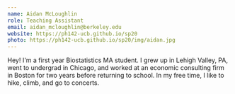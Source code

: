 ```yaml
---
name: Aidan McLoughlin
role: Teaching Assistant
email: aidan_mcloughlin@berkeley.edu
website: https://ph142-ucb.github.io/sp20
photo: https://ph142-ucb.github.io/sp20/img/aidan.jpg
---
```


Hey! I'm a first year Biostatistics MA student. I grew up in Lehigh Valley, PA, went to undergrad in Chicago, and worked at an economic consulting firm in Boston for two years before returning to school. In my free time, I like to hike, climb, and go to concerts.
